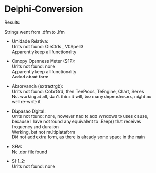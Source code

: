 # Delphi-Conversion


Results:

Strings went from .dfm to .lfm 

*	Umidade Relativa:  
    Units not found: OleCtrls , VCSpell3  
    Apparently keep all functionality  
  
*	Canopy Openness Meter (SFP):  
    Units not found: none  
    Apparently keep all functionality  
	Added about form  
		   
*	Absorvancia (extractrgb):  
	Units not found: ColorGrd, then TeeProcs, TeEngine, Chart, Series  
	Not working at all, don't think it will, too many dependences, might as well re-write it  
  
*	Diapasao Digital:  
	Units not found: none, however had to add Windows to uses clause, because I have not found any equivalent to .Beep() that receives frequency and duration  
	Working, but not multiplataform  
    Did not add extra form, as there is already some space in the main  
    
*	SFM:  
	No .dpr file found  
	
*	SH1_2:  
	Units not found: none  
   